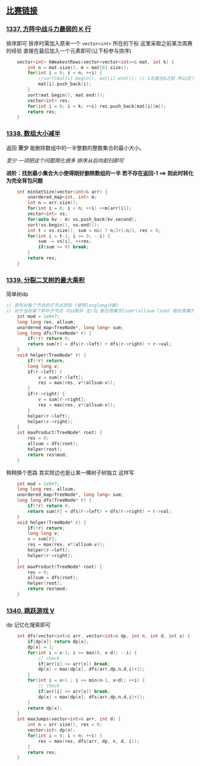 ## [比赛链接](https://leetcode-cn.com/contest/weekly-contest-174/)


### [1337. 方阵中战斗力最弱的 K 行](https://leetcode-cn.com/problems/the-k-weakest-rows-in-a-matrix/)

排序即可 排序时需加入原来一个 `vector<int>` 所在的下标 这里采取之前某次周赛的经验 直接在最后加入一个元素即可(让下标参与排序)

```c++
    vector<int> kWeakestRows(vector<vector<int>>& mat, int k) {
        int n = mat.size(), m = mat[0].size();
        for(int i = 0; i < n; ++i) {
            //sort(mat[i].begin(), mat[i].end()); // 1总是在0之前 所以这个可以省略 如果乱序就需要内部排序
            mat[i].push_back(i);
        }
        sort(mat.begin(), mat.end());
        vector<int> res;
        for(int i = 0; i < k; ++i) res.push_back(mat[i][m]);
        return res;
    }
```


### [1338. 数组大小减半](https://leetcode-cn.com/problems/reduce-array-size-to-the-half/)

返回 **至少** 能删除数组中的一半整数的整数集合的最小大小。

*至少 一词把这个问题简化很多 排序从后向前扫即可*

**进阶：找到最小集合大小使得刚好删除数组的一半 若不存在返回-1 ==> 则此时转化为完全背包问题**

```c++
    int minSetSize(vector<int>& arr) {
        unordered_map<int, int> m;
        int n = arr.size();
        for(int i = 0; i < n; ++i) ++m[arr[i]];
        vector<int> vs;
        for(auto kv : m) vs.push_back(kv.second);
        sort(vs.begin(), vs.end());
        int t = vs.size(), sum = n&1 ? n/2+1:n/2, res = 0;
        for(int i = t-1; i >= 0; --i) {
            sum -= vs[i], ++res;
            if(sum <= 0) break;
        }
        return res;
    }
```

### [1339. 分裂二叉树的最大乘积](https://leetcode-cn.com/problems/maximum-product-of-splitted-binary-tree/)

简单树dp

```c++
// 首先对每个节点的子节点求和 (使用longlong计数)
// 对于当前某个非叶子节点 可以断开 左/右 断左答案为lsum*(allsum-lsum) 断右答案为rsum*(allsum-rsum);
    int mod = 1e9+7;
    long long res, allsum;
    unordered_map<TreeNode*, long long> sum;
    long long dfs(TreeNode* r) {
        if(!r) return 0;
        return sum[r] = dfs(r->left) + dfs(r->right) + r->val;
    }
    void helper(TreeNode* r) {
        if(!r) return;
        long long v;
        if(r->left) {
            v = sum[r->left];
            res = max(res, v*(allsum-v));
        }
        if(r->right) {
            v = sum[r->right];
            res = max(res, v*(allsum-v));
        }
        helper(r->left);
        helper(r->right);
    }
    int maxProduct(TreeNode* root) {
        res = 0;
        allsum = dfs(root);
        helper(root);
        return res%mod;
    }
```

稍稍换个思路 其实除边也是让某一棵树子树独立 这样写

```c++
    int mod = 1e9+7;
    long long res, allsum;
    unordered_map<TreeNode*, long long> sum;
    long long dfs(TreeNode* r) {
        if(!r) return 0;
        return sum[r] = dfs(r->left) + dfs(r->right) + r->val;
    }
    void helper(TreeNode* r) {
        if(!r) return;
        long long v;
        v = sum[r];
        res = max(res, v*(allsum-v));
        helper(r->left);
        helper(r->right);
    }
    int maxProduct(TreeNode* root) {
        res = 0;
        allsum = dfs(root);
        helper(root);
        return res%mod;
    }
```



### [1340. 跳跃游戏 V](https://leetcode-cn.com/problems/jump-game-v/)

dp 记忆化搜索即可

```c++
    int dfs(vector<int>& arr, vector<int>& dp, int n, int d, int x) {
        if(dp[x]) return dp[x];
        dp[x] = 1;
        for(int i = x-1; i >= max(0, x-d); --i) {
            // check
            if(arr[i] >= arr[x]) break;
            dp[x] = max(dp[x], dfs(arr,dp,n,d,i)+1);
        }
        for(int i = x+1 ; i <= min(n-1, x+d); ++i) {
            // check
            if(arr[i] >= arr[x]) break;
            dp[x] = max(dp[x], dfs(arr,dp,n,d,i)+1);
        }
        return dp[x];
    }
    int maxJumps(vector<int>& arr, int d) {
        int n = arr.size(), res = 0;
        vector<int> dp(n);
        for(int i = 0; i < n; ++i) {
            res = max(res, dfs(arr, dp, n, d, i));
        }
        return res;
    }
```
